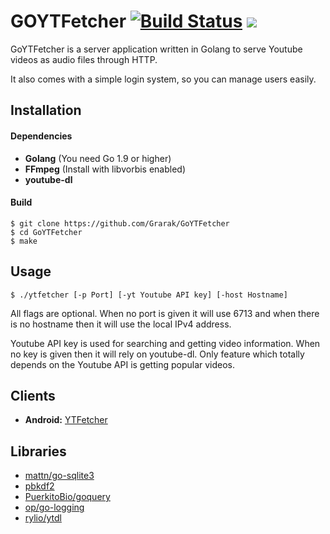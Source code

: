 # GOYTFetcher [![Build Status][travis-url]][travis-svg] [![][license-svg]][license-url]

GoYTFetcher is a server application written in Golang to serve Youtube videos as audio files
through HTTP.

It also comes with a simple login system, so you can manage users easily.

## Installation

#### Dependencies

* **Golang** (You need Go 1.9 or higher)
* **FFmpeg** (Install with libvorbis enabled)
* **youtube-dl**

#### Build

```
$ git clone https://github.com/Grarak/GoYTFetcher
$ cd GoYTFetcher
$ make
```

## Usage

```
$ ./ytfetcher [-p Port] [-yt Youtube API key] [-host Hostname]
```

All flags are optional. When no port is given it will use 6713 and when there is no hostname
then it will use the local IPv4 address.

Youtube API key is used for searching and getting video information. When no key is given then
it will rely on youtube-dl. Only feature which totally depends on the Youtube API is getting
popular videos.

## Clients

* **Android:** [YTFetcher](https://github.com/Grarak/YTFetcher)

## Libraries

* [mattn/go-sqlite3](https://github.com/mattn/go-sqlite3)
* [pbkdf2](https://godoc.org/golang.org/x/crypto/pbkdf2)
* [PuerkitoBio/goquery](https://github.com/PuerkitoBio/goquery)
* [op/go-logging](https://github.com/op/go-logging)
* [rylio/ytdl](https://github.com/rylio/ytdl)

[travis-url]: https://travis-ci.org/Grarak/GoYTFetcher.svg?branch=master
[travis-svg]: https://travis-ci.org/Grarak/GoYTFetcher.svg

[license-url]: https://github.com/Grarak/GoYTFetcher/blob/master/LICENSE
[license-svg]: https://img.shields.io/badge/license-MIT-blue.svg
